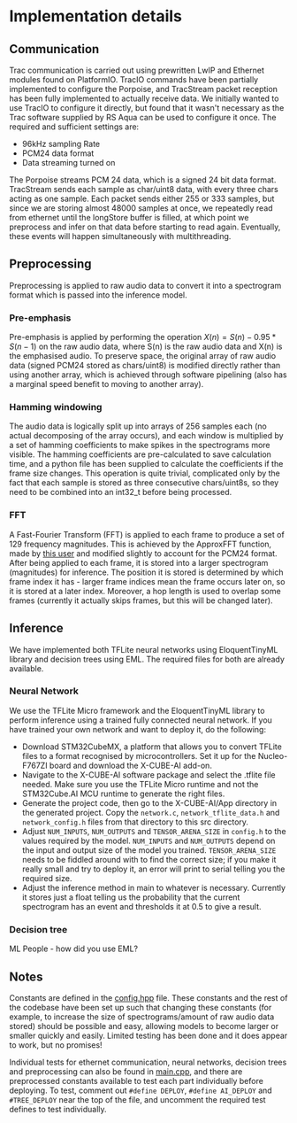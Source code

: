 # Implementation details

## Communication
Trac communication is carried out using prewritten LwIP and Ethernet modules found on PlatformIO. TracIO commands have been partially implemented to configure the Porpoise, and TracStream packet reception has been fully implemented to actually receive data. We initially wanted to use TracIO to configure it directly, but found that it wasn't necessary as the Trac software supplied by RS Aqua can be used to configure it once. The required and sufficient settings are:
- 96kHz sampling Rate
- PCM24 data format
- Data streaming turned on 

The Porpoise streams PCM 24 data, which is a signed 24 bit data format. TracStream sends each sample as char/uint8 data, with every three chars acting as one sample. Each packet sends either 255 or 333 samples, but since we are storing almost 48000 samples at once, we repeatedly read from ethernet until the longStore buffer is filled, at which point we preprocess and infer on that data before starting to read again. Eventually, these events will happen simultaneously with multithreading.  

## Preprocessing
Preprocessing is applied to raw audio data to convert it into a spectrogram format which is passed into the inference model. 

### Pre-emphasis
Pre-emphasis is applied by performing the operation $X(n) = S(n) - 0.95 * S(n-1)$ on the raw audio data, where S(n) is the raw audio data and X(n) is the emphasised audio. To preserve space, the original array of raw audio data (signed PCM24 stored as chars/uint8) is modified directly rather than using another array, which is achieved through software pipelining (also has a marginal speed benefit to moving to another array). 

### Hamming windowing
The audio data is logically split up into arrays of 256 samples each (no actual decomposing of the array occurs), and each window is multiplied by a set of hamming coefficients to make spikes in the spectrograms more visible. The hamming coefficients are pre-calculated to save calculation time, and a python file has been supplied to calculate the coefficients if the frame size changes. This operation is quite trivial, complicated only by the fact that each sample is stored as three consecutive chars/uint8s, so they need to be combined into an int32_t before being processed.

### FFT
A Fast-Fourier Transform (FFT) is applied to each frame to produce a set of 129 frequency magnitudes. This is achieved by the ApproxFFT function, made by [this user](https://projecthub.arduino.cc/abhilashpatel121/approxfft-fastest-fft-function-for-arduino-f1b6ba) and modified slightly to account for the PCM24 format. After being applied to each frame, it is stored into a larger spectrogram (magnitudes) for inference. The position it is stored is determined by which frame index it has - larger frame indices mean the frame occurs later on, so it is stored at a later index. Moreover, a hop length is used to overlap some frames (currently it actually skips frames, but this will be changed later).   

## Inference
We have implemented both TFLite neural networks using EloquentTinyML library and decision trees using EML. The required files for both are already available.

### Neural Network
We use the TFLite Micro framework and the EloquentTinyML library to perform inference using a trained fully connected neural network. If you have trained your own network and want to deploy it, do the following:
- Download STM32CubeMX, a platform that allows you to convert TFLite files to a format recognised by microcontrollers. Set it up for the Nucleo-F767ZI board and download the X-CUBE-AI add-on. 
- Navigate to the X-CUBE-AI software package and select the .tflite file needed. Make sure you use the TFLite Micro runtime and not the STM32Cube.AI MCU runtime to generate the right files.
- Generate the project code, then go to the X-CUBE-AI/App directory in the generated project. Copy the `network.c`, `network_tflite_data.h` and `network_config.h` files from that directory to this src directory. 
- Adjust `NUM_INPUTS`, `NUM_OUTPUTS` and `TENSOR_ARENA_SIZE` in `config.h` to the values required by the model. `NUM_INPUTS` and `NUM_OUTPUTS` depend on the input and output size of the model you trained. `TENSOR_ARENA_SIZE` needs to be fiddled around with to find the correct size; if you make it really small and try to deploy it, an error will print to serial telling you the required size.
- Adjust the inference method in main to whatever is necessary. Currently it stores just a float telling us the probability that the current spectrogram has an event and thresholds it at 0.5 to give a result.

### Decision tree
ML People - how did you use EML?


## Notes
Constants are defined in the [config.hpp](config.hpp) file. These constants and the rest of the codebase have been set up such that changing these constants (for example, to increase the size of spectrograms/amount of raw audio data stored) should be possible and easy, allowing models to become larger or smaller quickly and easily. Limited testing has been done and it does appear to work, but no promises!

Individual tests for ethernet communication, neural networks, decision trees and preprocessing can also be found in [main.cpp](main.cpp), and there are preprocessed constants available to test each part individually before deploying. To test, comment out `#define DEPLOY`, `#define AI_DEPLOY` and `#TREE_DEPLOY` near the top of the file, and uncomment the required test defines to test individually.
